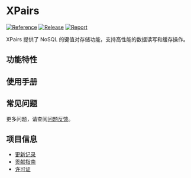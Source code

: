 # XPairs

[![Reference](https://pkg.go.dev/badge/github.com/eframework-org/GO.CRUD/XPairs.svg)](https://pkg.go.dev/github.com/eframework-org/GO.CRUD/XPairs)
[![Release](https://img.shields.io/github/v/tag/eframework-org/GO.CRUD)](https://github.com/eframework-org/GO.CRUD/tags)
[![Report](https://goreportcard.com/badge/github.com/eframework-org/GO.CRUD)](https://goreportcard.com/report/github.com/eframework-org/GO.CRUD)

XPairs 提供了 NoSQL 的键值对存储功能，支持高性能的数据读写和缓存操作。

## 功能特性

## 使用手册

## 常见问题

更多问题，请查阅[问题反馈](../CONTRIBUTING.md#问题反馈)。

## 项目信息

- [更新记录](../CHANGELOG.md)
- [贡献指南](../CONTRIBUTING.md)
- [许可证](../LICENSE)
